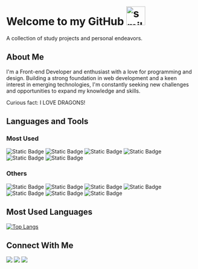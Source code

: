 # Welcome to my GitHub <img height="50px" width="50px" alt="smile-excited-happy-dance-toothless" src="https://media.tenor.com/bmvRZ3YACR8AAAAi/smile-excited.gif">

A collection of study projects and personal endeavors.

## About Me

I'm a Front-end Developer and enthusiast with a love for programming and design. Building a strong foundation in web development and a keen interest in emerging technologies, I'm constantly seeking new challenges and opportunities to expand my knowledge and skills.

Curious fact: I LOVE DRAGONS! 

## Languages and Tools

### Most Used
<div>
  <img alt="Static Badge" src="https://img.shields.io/badge/HTML%205%20-%20%23E34F26?style=for-the-badge&logo=html5&logoColor=white">
  <img alt="Static Badge" src="https://img.shields.io/badge/CSS%203%20-%20%231572B6?style=for-the-badge&logo=css3&logoColor=white">
  <img alt="Static Badge" src="https://img.shields.io/badge/JavaScript%20-%20%23F7DF1E?style=for-the-badge&logo=javascript&logoColor=white">
  <img alt="Static Badge" src="https://img.shields.io/badge/Vue.js-%20%234FC08D?style=for-the-badge&logo=vue.js&logoColor=white">
  <img alt="Static Badge" src="https://img.shields.io/badge/Nuxt.js-%20%2300DC82?style=for-the-badge&logo=nuxt.js&logoColor=white">
  <img alt="Static Badge" src="https://img.shields.io/badge/Tailwind%20CSS%20-%20%2306B6D4?style=for-the-badge&logo=tailwindcss&logoColor=white">
</div>

### Others
<div>
  <img alt="Static Badge" src="https://img.shields.io/badge/React%20-%20%2361DAFB?style=for-the-badge&logo=react&logoColor=white">
  <img alt="Static Badge" src="https://img.shields.io/badge/MySQL%20-%20%234479A1?style=for-the-badge&logo=mysql&logoColor=white">
  <img alt="Static Badge" src="https://img.shields.io/badge/Firebase%20-%20%23FFCA28?style=for-the-badge&logo=firebase&logoColor=white">
  <img alt="Static Badge" src="https://img.shields.io/badge/Express%20-%20%23000000?style=for-the-badge&logo=express&logoColor=white">
  <img alt="Static Badge" src="https://img.shields.io/badge/SASS%20-%20%23CC6699?style=for-the-badge&logo=sass&logoColor=white">
  <img alt="Static Badge" src="https://img.shields.io/badge/Bootstrap%20-%20%237952B3?style=for-the-badge&logo=bootstrap&logoColor=white">
  <img alt="Static Badge" src="https://img.shields.io/badge/Python%20-%20%366f9f?style=for-the-badge&logo=python&logoColor=white&color=366f9f">
</div>


## Most Used Languages
[![Top Langs](https://github-readme-stats.vercel.app/api/top-langs/?username=ricierirossi&layout=compact&theme=transparent&hide_border=true&card_width=400&hide_title=true)](https://github.com/ricierirossi/github-readme-stats)


## Connect With Me

<div> 
  <a href = "mailto:rossi.ricieri@gmail.com"><img src=https://img.shields.io/badge/Gmail-ea4335?style=for-the-badge&logo=gmail&logoColor=white
" target="_blank"></a>
  <a href="https://www.linkedin.com/in/matheus-ricieri-rossi-da-silva-17768a1b8/" target="_blank"><img src="https://img.shields.io/badge/LinkedIn-0e76a8?style=for-the-badge&logo=linkedin&logoColor=white"target="_blank"></a>   
  <a href="https://exercism.org/profiles/ricierirossi" target="_blank"><img src="https://img.shields.io/badge/Exercism-130b43?style=for-the-badge&logo=exercism&logoColor=white"target="_blank"></a>   
</div>
